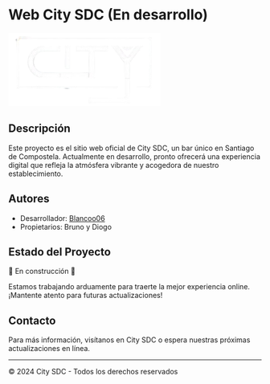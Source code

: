 # Web City SDC (En desarrollo)

![Logo de City SDC](img/citysdc.png)

## Descripción
Este proyecto es el sitio web oficial de City SDC, un bar único en Santiago de Compostela. Actualmente en desarrollo, pronto ofrecerá una experiencia digital que refleja la atmósfera vibrante y acogedora de nuestro establecimiento.

## Autores
- Desarrollador: [Blancoo06](https://github.com/Blancoo06)
- Propietarios: Bruno y Diogo

## Estado del Proyecto
🚧 En construcción 🚧

Estamos trabajando arduamente para traerte la mejor experiencia online. ¡Mantente atento para futuras actualizaciones!

## Contacto
Para más información, visítanos en City SDC o espera nuestras próximas actualizaciones en línea.

---
© 2024 City SDC - Todos los derechos reservados
